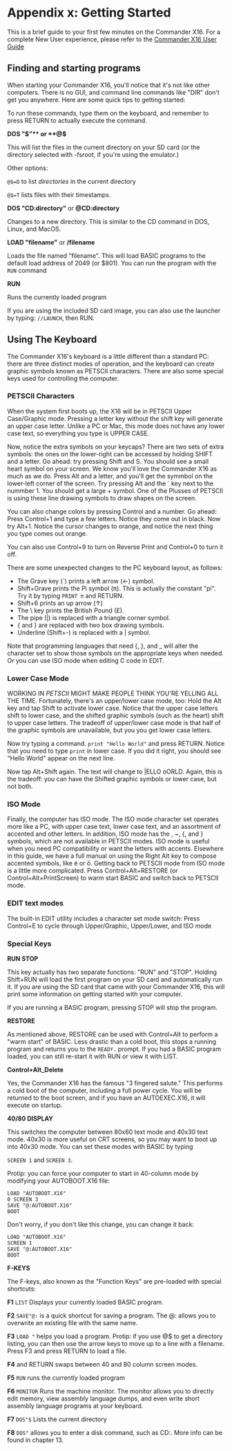 # Appendix x: Getting Started

This is a brief guide to your first few minutes on the Commander X16. For a complete New User experience, please refer to the [Commander X16 User Guide](https://github.com/X16Community/x16-user-guide/releases/download/X16_Users_Guide/x16_user_guide.pdf)

## Finding and starting programs 

When starting your Commander X16, you'll notice that it's not like other computers. There is no GUI, and command line commands like "DIR" don't get you anywhere. Here are some quick tips to getting started:

To run these commands, type them on the keyboard, and remember to press RETURN to actually execute the command. 

**DOS "$"** or **@$** 

This will list the files in the current directory on your SD card (or the directory selected with -fsroot, if you're using the emulator.)

Other options:

`@$=D` to list _directories_ in the current directory

`@$=T` lists files with their timestamps.

**DOS "CD:directory"** or **@CD:directory**

Changes to a new directory. This is similar to the CD command in DOS, Linux, and MacOS. 

**LOAD "filename"** or **/filename**

Loads the file named "filename". This will load BASIC programs to the default load address of 2049 (or $801). You can run the program with the `RUN` command

**RUN** 

Runs the currently loaded program

If you are using the included SD card image, you can also use the launcher by typing: `//LAUNCH`, then RUN. 

## Using The Keyboard

The Commander X16's keyboard is a little different than a standard PC: there are three distinct modes of operation, and the keyboard can create graphic symbols known as PETSCII characters. There are also some special keys used for controlling the computer.

### PETSCII Characters

When the system first boots up, the X16 will be in PETSCII Upper Case/Graphic mode. Pressing a letter key without the shift key will generate an upper case letter. Unlike a PC or Mac, this mode does not have any lower case text, so everything you type is UPPER CASE. 

Now, notice the extra symbols on your keycaps? There are two sets of extra symbols: the ones on the lower-right can be accessed by holding SHIFT and a letter. Go ahead: try pressing Shift and S. You should see a small heart symbol on your screen. We know you'll love the Commander X16 as much as we do. Press Alt and a letter, and you'll get the symmbol on the lower-left corner of the screen. Try pressing Alt and the ` key next to the nummber 1. You should get a large + symbol. One of the Plusses of PETSCII is using these line drawing symbols to draw shapes on the screen.

You can also change colors by pressing Control and a number. Go ahead: Press Control+1 and type a few letters. Notice they come out in black. Now try Alt+1. Notice the cursor changes to orange, and notice the next thing you type comes out orange.

You can also use Control+9 to turn on Reverse Print and Control+0 to turn it off. 

There are some unexpected changes to the PC keyboard layout, as follows: 

* The Grave key (`) prints a left arrow (←) symbol.
* Shift+Grave prints the Pi symbol (π). This is actually the constant "pi". Try it by typing `PRINT π` and RETURN.
* Shift+6 prints an up arrow (↑)
* The \ key prints the British Pound (£).
* The pipe (|) is replaced with a triangle corner symbol.
* { and } are replaced with two box drawing symbols.
* Underline (Shift+-) is replaced with a | symbol.

Note that programming languages that need {, }, and _ will alter the character set to show those symbols on the appropriate keys when needed. Or you can use ISO mode when editing C code in EDIT.

### Lower Case Mode

WORKING IN _PETSCII_ MIGHT MAKE PEOPLE THINK YOU'RE YELLING ALL THE TIME. Fortunately, there's an upper/lower case mode, too: Hold the Alt key and tap Shift to activate lower case. Notice that the upper case letters shift to lower case, and the shifted graphic symbols (such as the heart) shift to upper case letters. The tradeoff of upper/lower case mode is that half of the graphic symbols are unavailable, but you you get lower case letters. 

Now try typing a command. `print "Hello World"` and press RETURN. Notice that you need to type `print` in lower case. If you did it right, you should see "Hello World" appear on the next line. 

Now tap Alt+Shift again. The text will change to |ELLO oORLD. Again, this is the tradeoff: you can have the Shifted graphic symbols or lower case, but not both.

### ISO Mode

Finally, the computer has ISO mode. The ISO mode character set operates more like a PC, with upper case text, lower case text, and an assortment of accented and other letters. In addition, ISO mode has the \, ~, {, and } symbols, which are not available in PETSCII modes. ISO mode is useful when you need PC compatibility or want the letters with accents. Elsewhere in this guide, we have a full manual on using the Right Alt key to compose accented symbols, like é or ō. Getting back to PETSCII mode from ISO mode is a little more complicated. Press Control+Alt+RESTORE (or Control+Alt+PrintScreen) to warm start BASIC and switch back to PETSCII mode. 

### EDIT text modes

The built-in EDIT utility includes a character set mode switch: Press Control+E to cycle through Upper/Graphic, Upper/Lower, and ISO mode 

### Special Keys

**RUN STOP**

This key actually has two separate functions: "RUN" and "STOP". Holding Shift+RUN will load the first program on your SD card and automatically run it. If you are using the SD card that came with your Commander X16, this will print some information on getting started with your computer.

If you are running a BASIC program, pressing STOP will stop the program. 

**RESTORE**

As mentioned above, RESTORE can be used with Control+Alt to perform a "warm start" of BASIC. Less drastic than a cold boot, this stops a running program and returns you to the `READY.` prompt. If you had a BASIC program loaded, you can still re-start it with RUN or view it with LIST.

**Control+Alt_Delete**

Yes, the Commander X16 has the famous "3 fingered salute." This performs a cold boot of the computer, including a full power cycle. You will be returned to the boot screen, and if you have an AUTOEXEC.X16, it will execute on startup. 

**40/80 DISPLAY** 

This switches the computer between 80x60 text mode and 40x30 text mode. 40x30 is more useful on CRT screens, so you may want to boot up into 40x30 mode. You can set these modes with BASIC by typing 

`SCREEN 1` and `SCREEN 3`.

Protip: you can force your computer to start in 40-column mode by modifying your AUTOBOOT.X16 file:

```
LOAD "AUTOBOOT.X16"
0 SCREEN 3
SAVE "@:AUTOBOOT.X16"
BOOT
```

Don't worry, if you don't like this change, you can change it back:

```
LOAD "AUTOBOOT.X16"
SCREEN 1
SAVE "@:AUTOBOOT.X16"
BOOT
```

**F-KEYS**

The F-keys, also known as the "Function Keys" are pre-loaded with special shortcuts:

**F1** `LIST` Displays your currently loaded BASIC program.

**F2** `SAVE"@:` is a quick shortcut for saving a program. The @: allows you to overwrite an existing file with the same name. 

**F3** `LOAD "` helps you load a program. Protip: if you use @$ to get a directory listing, you can then use the arrow keys to move up to a line with a filename. Press F3 and press RETURN to load a file. 

**F4** and RETURN swaps between 40 and 80 column screen modes. 

**F5** `RUN` runs the currently loaded program

**F6** `MONITOR` Runs the machine monitor. The monitor allows you to directly edit memory, view assembly language dumps, and even write short assembly language programs at your keyboard.

**F7** `DOS"$` Lists the current directory

**F8** `DOS"` allows you to enter a disk command, such as CD:. More info can be found in chapter 13.
